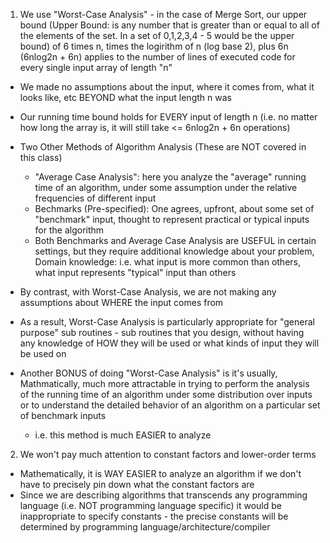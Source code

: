<!-- Guiding Principles for How To Define/Analyze Algorithm --> 

1. We use "Worst-Case Analysis" - in the case of Merge Sort, our upper bound (Upper Bound: is any number that is greater than or equal to all of the elements of the set. In a set of 0,1,2,3,4 - 5 would be the upper bound) of 6 times n, times the logirithm of n (log base 2), plus 6n (6nlog2n + 6n) applies to the number of lines of executed code for every single input array of length "n" 
  - We made no assumptions about the input, where it comes from, what it looks like, etc BEYOND what the input length n was  
  - Our running time bound holds for EVERY input of length n (i.e. no matter how long the array is, it will still take <= 6nlog2n + 6n operations)
  - Two Other Methods of Algorithm Analysis (These are NOT covered in this class) 
    - "Average Case Analysis": here you analyze the "average" running time of an algorithm, under some assumption under the relative frequencies of different input
    - Bechmarks (Pre-specified): One agrees, upfront, about some set of "benchmark" input, thought to represent practical or typical inputs for the algorithm
    - Both Benchmarks and Average Case Analysis are USEFUL in certain settings, but they require additional knowledge about your problem, Domain knowledge: i.e. what input is more common than others, what input represents "typical" input than others 
  
  - By contrast, with Worst-Case Analysis, we are not making any assumptions about WHERE the input comes from 
  - As a result, Worst-Case Analysis is particularly appropriate for "general purpose" sub routines - sub routines that you design, without having any knowledge of HOW they will be used or what kinds of input they will be used on 
  - Another BONUS of doing "Worst-Case Analysis" is it's usually, Mathmatically, much more attractable in trying to perform the analysis of the running time of an algorithm under some distribution over inputs or to understand the detailed behavior of an algorithm on a particular set of benchmark inputs
    - i.e. this method is much EASIER to analyze 
    
2. We won't pay much attention to constant factors and lower-order terms 
  - Mathematically, it is WAY EASIER to analyze an algorithm if we don't have to precisely pin down what the constant factors are 
  - Since we are describing algorithms that transcends any programming language (i.e. NOT programming language specific) it would be inappropriate to specify constants - the precise constants will be determined by programming language/architecture/compiler 